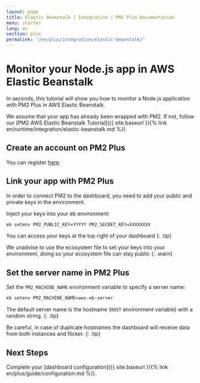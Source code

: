 ```yaml
---
layout: page
title: Elastic Beanstalk | Integration | PM2 Plus Documentation
menu: starter
lang: en
section: plus
permalink: "/en/plus/integration/elastic-beanstalk/"
---
```


# Monitor your Node.js app in AWS Elastic Beanstalk

In seconds, this tutorial will show you how to monitor a Node.js application with PM2 Plus in AWS Elastic Beanstalk.

We assume that your app has already been wrapped with PM2. If not, follow our [PM2 AWS Elastic Beanstalk Tutorial]({{ site.baseurl }}{% link en/runtime/integration/elastic-beanstalk.md %}).

## Create an account on PM2 Plus

You can register [here](https://id.keymetrics.io/api/oauth/register).

## Link your app with PM2 Plus

In order to connect PM2 to the dashboard, you need to add your public and private keys in the environment.

Inject your keys into your eb environment:
```bash
eb setenv PM2_PUBLIC_KEY=YYYYY PM2_SECRET_KEY=XXXXXXXX
```

 You can access your keys at the top right of your dashboard
{: .tip}

 We unadvise to use the ecosystem file to set your keys into your environment, doing so your ecosystem file can stay public
{: .warn}

## Set the server name in PM2 Plus

Set the `PM2_MACHINE_NAME` environment variable to specify a server name:

```bash
eb setenv PM2_MACHINE_NAME=aws-eb-server
```

 The default server name is the hostname (`HOST` environment variable) with a random string.
{: .tip}

 Be careful, in case of duplicate hostnames the dashboard will receive data from both instances and flicker.
{: .tip}

## Next Steps

Complete your [dashboard configuration]({{ site.baseurl }}{% link en/plus/guide/configuration.md %}).




